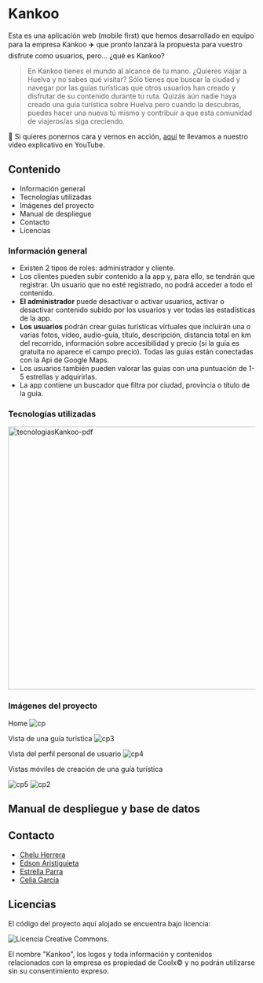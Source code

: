 # Kankoo
Esta es una aplicación web (mobile first) que hemos desarrollado en equipo para la empresa Kankoo ✈️ que pronto lanzará la propuesta para vuestro disfrute como usuarios, pero... ¿qué es Kankoo?

> En Kankoo tienes el mundo al alcance de tu mano. ¿Quieres viajar a Huelva y no sabes qué visitar? Sólo tienes que buscar la ciudad y navegar por las guías turísticas que otros usuarios han creado y disfrutar de su contenido durante tu ruta. Quizás aún nadie haya creado una guía turística sobre Huelva pero cuando la descubras, puedes hacer una nueva tú mismo y contribuir a que esta comunidad de viajeros/as siga creciendo.

🎥 Si quieres ponernos cara y vernos en acción, [aquí](https://www.youtube.com/watch?v=RT6CjkMvZTk&t=2s) te llevamos a nuestro vídeo explicativo en YouTube.
 ## Contenido
 - Información general
 - Tecnologías utilizadas
 - Imágenes del proyecto
 - Manual de despliegue
 - Contacto
 - Licencias

### Información general
- Existen 2 tipos de roles: administrador y cliente.
- Los clientes pueden subir contenido a la app y, para ello, se tendrán que registrar. Un usuario que no esté registrado, no podrá acceder a todo el contenido.
- **El administrador** puede desactivar o activar usuarios, activar o desactivar contenido subido por los usuarios y ver todas las estadísticas de la app.
- **Los usuarios** podrán crear guías turísticas virtuales que incluirán una o varias fotos, vídeo, audio-guía, título, descripción, distancia total en km del recorrido, información sobre accesibilidad y precio (si la guía es gratuita no aparece el campo precio). Todas las guías están conectadas con la Api de Google Maps.
- Los usuarios también pueden valorar las guías con una puntuación de 1-5 estrellas y adquirirlas.
- La app contiene un buscador que filtra por ciudad, provincia o título de la guía.
### Tecnologías utilizadas
<img width="534" alt="tecnologiasKankoo-pdf" src="https://github.com/chelu07/KankooApp/assets/147407076/2f3adf18-74a7-4758-b311-f16ccd82f00b">

### Imágenes del proyecto
Home
![cp](https://github.com/Celiagarcialopez/Kankoo/assets/146743327/c75fbc16-9bf6-42e3-882d-efaa8e470cc6)

Vista de una guía turística
![cp3](https://github.com/Celiagarcialopez/Kankoo/assets/146743327/5cf7f9d8-3c00-4c5c-b3b4-0db2633f9d42)

Vista del perfil personal de usuario
![cp4](https://github.com/Celiagarcialopez/Kankoo/assets/146743327/5c35f8e2-1201-4e98-8cc8-f87d21200812)

Vistas móviles de creación de una guía turística

![cp5](https://github.com/Celiagarcialopez/Kankoo/assets/146743327/50385b80-7e19-404f-8a0f-18cc0ad3c489)
![cp2](https://github.com/Celiagarcialopez/Kankoo/assets/146743327/55b78289-accb-4996-b803-2105a847fab2)

## Manual de despliegue y base de datos

## Contacto
- [Chelu Herrera](https://www.linkedin.com/in/chelu-herrera)
- [Edson Aristiguieta](https://www.linkedin.com/in/edson-aristiguieta-vidal/)
- [Estrella Parra](https://www.linkedin.com/in/estrella-parra/)
- [Celia García](https://www.linkedin.com/in/celia-garcia-lopez)
## Licencias
El código del proyecto aquí alojado se encuentra bajo licencia: 

![Licencia Creative Commons](https://upload.wikimedia.org/wikipedia/commons/thumb/1/12/Cc-by-nc-sa_icon.svg/220px-Cc-by-nc-sa_icon.svg.png).

El nombre "Kankoo", los logos y toda información y contenidos relacionados con la empresa es propiedad de Coolx© y no podrán utilizarse sin su consentimiento expreso.
